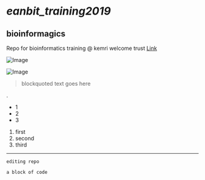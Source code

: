 # *eanbit_training2019*
## **bioinformagics**
Repo for bioinformatics training @ kemri welcome trust
[Link](https://kemri-wellcome.org/2)

![Image](http://www.bu.edu/bioinformatics/files/2009/04/bioinformatics-departments.png)

![Image](http://www.bu.edu/bioinformatics/files/2017/03/20170123_Whatsgoingon-650x297.png)

<blockquote><p>blockquoted text goes here</p></blockquote>. 

* 1
* 2
* 3

1. first
2. second
3. third

---
`editing repo`

```a block of code```

